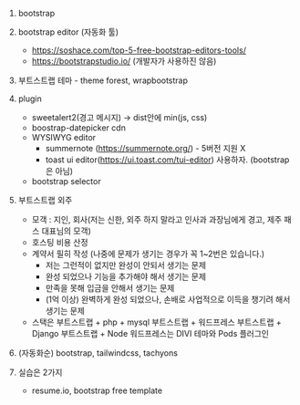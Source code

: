 1. bootstrap
2. bootstrap editor (자동화 툴)
    * https://soshace.com/top-5-free-bootstrap-editors-tools/
    * https://bootstrapstudio.io/ (개발자가 사용하진 않음)
3. 부트스트랩 테마 - theme forest, wrapbootstrap
4. plugin
     * sweetalert2(경고 메시지) -> dist안에 min(js, css)
     * boostrap-datepicker cdn
     * WYSIWYG editor
        * summernote (https://summernote.org/) - 5버전 지원 X
        * toast ui editor(https://ui.toast.com/tui-editor) 사용하자. (bootstrap은 아님)
    * bootstrap selector
5. 부트스트랩 외주
    * 모객 : 지인, 회사(저는 신한, 외주 하지 말라고 인사과 과장님에게 경고, 제주 패스 대표님의 모객)
    * 호스팅 비용 산정
    * 계약서 필히 작성 (나중에 문제가 생기는 경우가 꼭 1~2번은 있습니다.)
       - 저는 그런적이 없지만 완성이 안되서 생기는 문제
       - 완성 되었으나 기능을 추가해야 해서 생기는 문제
       - 만족을 못해 입금을 안해서 생기는 문제
       - (1억 이상) 완벽하게 완성 되었으나, 손배로 사업적으로 이득을 챙기려 해서 생기는 문제
    * 스택은 부트스트랩 + php + mysql
                부트스트랩 + 워드프레스
                 부트스트랩 + Django
                 부트스트랩 + Node
                 워드프레스는 DIVI 테마와 Pods 플러그인

6. (자동화순) bootstrap, tailwindcss, tachyons


7. 실습은 2가지
    - resume.io, bootstrap free template